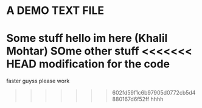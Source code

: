 # A DEMO TEXT FILE

Some stuff
hello im here (Khalil Mohtar)
SOme other stuff
<<<<<<< HEAD
modification for the code
=======
faster guyss
please work
>>>>>>> 602fd59f1c6b97905d0772cb5d4880167d6f52ff
hhhh
